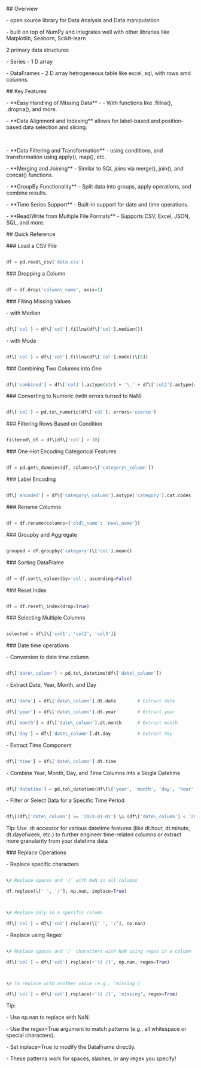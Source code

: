 \## Overview



\- open source library for Data Analysis and Data manipulatiion

\- built on top of NumPy and integrates well with other libraries like Matplotlib, Seaborn, Scikit-learn



2 primary data structures

\- Series - 1 D array

\- DataFrames - 2 D array hetrogeneous table like excel, sql, with rows amd columns.



\## Key Features

\- \*\*Easy Handling of Missing Data\*\* - - With functions like .fillna(), .dropna(), and more.



\- \*\*Data Alignment and Indexing\*\* allows for label-based and position-based data selection and slicing.

&nbsp;

\- \*\*Data Filtering and Transformation\*\* - using conditions, and transformation using apply(), map(), etc.



\- \*\*Merging and Joining\*\* - Similar to SQL joins via merge(), join(), and concat() functions.



\- \*\*GroupBy Functionality\*\* - Split data into groups, apply operations, and combine results.



\- \*\*Time Series Support\*\* - Built-in support for date and time operations.



\- \*\*Read/Write from Multiple File Formats\*\* - Supports CSV, Excel, JSON, SQL, and more.





\## Quick Reference



\### Load a CSV File



```python

df = pd.read\_csv('data.csv')

```



\### Dropping a Column



```python

df = df.drop('column\_name', axis=1)

```



\###  Filling Missing Values 



\- with Median



```python

df\['col'] = df\['col'].fillna(df\['col'].median())

```



\- with Mode



```python

df\['col'] = df\['col'].fillna(df\['col'].mode()\[0])

```



\### Combining Two Columns into One



```python

df\['combined'] = df\['col1'].astype(str) + '\_' + df\['col2'].astype(str)

```



\### Converting to Numeric (with errors turned to NaN)



```python

df\['col'] = pd.to\_numeric(df\['col'], errors='coerce')

```



\### Filtering Rows Based on Condition



```python

filtered\_df = df\[df\['col'] > 10]

```

\### One-Hot Encoding Categorical Features



```python

df = pd.get\_dummies(df, columns=\['category\_column'])

```



\### Label Encoding



```python

df\['encoded'] = df\['category\_column'].astype('category').cat.codes

```



\### Rename Columns



```python

df = df.rename(columns={'old\_name': 'new\_name'})

```



\### Groupby and Aggregate



```python

grouped = df.groupby('category')\['col'].mean()

```



\### Sorting DataFrame



```python

df = df.sort\_values(by='col', ascending=False)

```



\### Reset Index



```python

df = df.reset\_index(drop=True)

```



\### Selecting Multiple Columns



```python

selected = df\[\['col1', 'col2', 'col3']]

```



\### Date time operations

\-  Conversion to date time column

```python

df\['date\_column'] = pd.to\_datetime(df\['date\_column'])

```



\-  Extract Date, Year, Month, and Day

```python

df\['date'] = df\['date\_column'].dt.date        # Extract date

df\['year'] = df\['date\_column'].dt.year        # Extract year

df\['month'] = df\['date\_column'].dt.month      # Extract month

df\['day'] = df\['date\_column'].dt.day          # Extract day

```



\- Extract Time Component

```python

df\['time'] = df\['date\_column'].dt.time

```



\- Combine Year, Month, Day, and Time Columns into a Single Datetime

```python

df\['datetime'] = pd.to\_datetime(df\[\['year', 'month', 'day', 'hour', 'minute', 'second']])

```



\- Filter or Select Data for a Specific Time Period

```python

df\[(df\['date\_column'] >= '2023-01-01') \& (df\['date\_column'] < '2024-01-01')]

```



Tip: Use .dt accessor for various datetime features (like dt.hour, dt.minute, dt.dayofweek, etc.) to further engineer time-related columns or extract more granularity from your datetime data



\### Replace Operations



\- Replace specific characters

```python

\# Replace spaces and '/' with NaN in all columns

df.replace(\[' ', '/'], np.nan, inplace=True)



\# Replace only in a specific column

df\['col'] = df\['col'].replace(\[' ', '/'], np.nan)

```



\- Replace using Regex

```python

\# Replace spaces and '/' characters with NaN using regex in a column

df\['col'] = df\['col'].replace(r'\[ /]', np.nan, regex=True)



\# To replace with another value (e.g., 'missing')

df\['col'] = df\['col'].replace(r'\[ /]', 'missing', regex=True)

```



Tip:



\- Use np.nan to replace with NaN.

\- Use the regex=True argument to match patterns (e.g., all whitespace or special characters).

\- Set inplace=True to modify the DataFrame directly.

\- These patterns work for spaces, slashes, or any regex you specify!





```


